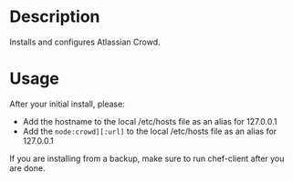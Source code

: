 Description
============
Installs and configures Atlassian Crowd.

Usage
==============
After your initial install, please:
* Add the hostname to the local /etc/hosts file as an alias for 127.0.0.1
* Add the `node:crowd][:url]` to the local /etc/hosts file as an alias for 127.0.0.1

If you are installing from a backup, make sure to run chef-client after you are done.
